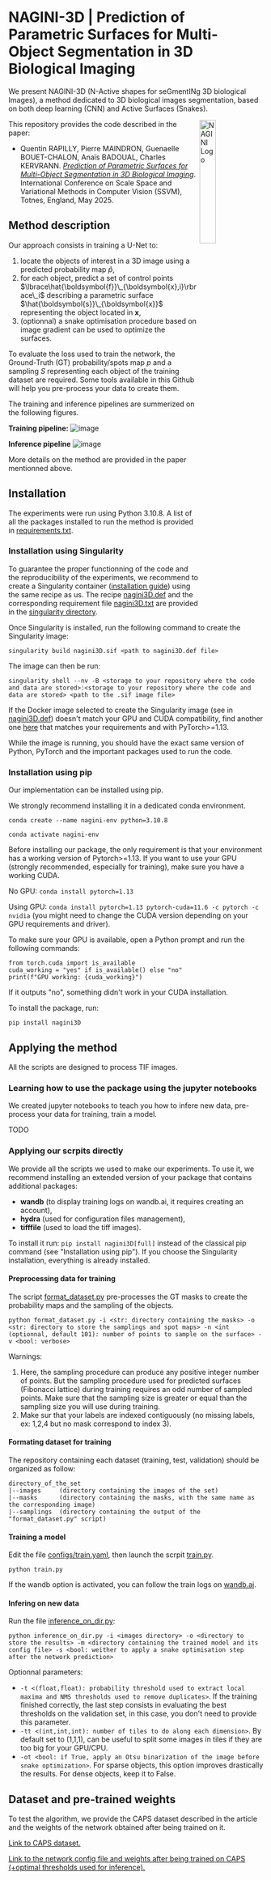 # NAGINI-3D | Prediction of Parametric Surfaces for Multi-Object Segmentation in 3D Biological Imaging

We present NAGINI-3D (N-Active shapes for seGmentINg 3D biological Images), a method dedicated to 3D biological images segmentation, based on both deep learning (CNN) and Active Surfaces (Snakes).

<img src="https://github.com/QuentinRapilly/NAGINI-3D/blob/main/images/logo/nagini.png" title="NAGINI Logo" width="25%" align="right">

This repository provides the code described in the paper:
- Quentin RAPILLY, Pierre MAINDRON, Guenaelle BOUET-CHALON, Anaïs BADOUAL, Charles KERVRANN.
[*Prediction of Parametric Surfaces for Multi-Object Segmentation in 3D Biological Imaging*](TODO_ajouter_le_lien).
International Conference on Scale Space and Variational Methods in Computer Vision (SSVM), Totnes, England, May 2025.

## Method description

Our approach consists in training a U-Net to:
1. locate the objects of interest in a 3D image using a predicted probability map $\hat{p}$,
2. for each object, predict a set of control points $\lbrace\hat{\boldsymbol{f}}\_{\boldsymbol{x},i}\rbrace\_i$ describing a parametric surface $\hat{\boldsymbol{s}}\_{\boldsymbol{x}}$ representing the object located in $\boldsymbol{x}$,
3. (optionnal) a snake optimisation procedure based on image gradient can be used to optimize the surfaces.

To evaluate the loss used to train the network, the Ground-Truth (GT) probability/spots map $p$ and a sampling $S$ representing each object of the training dataset are required. Some tools available in this Github will help you pre-process your data to create them.

The training and inference pipelines are summerized on the following figures.

**Training pipeline:**
![image](images/pipeline/training.png)

**Inference pipeline**
![image](images/pipeline/inference.png)

More details on the method are provided in the paper mentionned above.

## Installation

The experiments were run using Python 3.10.8. A list of all the packages installed to run the method is provided in [requirements.txt](requirements.txt).

### Installation using Singularity

To guarantee the proper functionning of the code and the reproducibility of the experiments, we recommend to create a Singularity container ([installation guide](https://docs.sylabs.io/guides/2.6/user-guide/installation.html)) using the same recipe as us. The recipe [nagini3D.def](singularity/nagini3D.def) and the corresponding requirement file [nagini3D.txt](singularity/nagini3D.txt) are provided in the [singularity directory](singularity).

Once Singularity is installed, run the following command to create the Singularity image:

`singularity build nagini3D.sif <path to nagini3D.def file>`

The image can then be run:

`singularity shell --nv -B <storage to your repository where the code and data are stored>:<storage to your repository where the code and data are stored> <path to the .sif image file>`

If the Docker image selected to create the Singularity image (see in [nagini3D.def](singularity/nagini3D.def)) doesn't match your GPU and CUDA compatibility, find another one [here](https://hub.docker.com/r/pytorch/pytorch/tags) that matches your requirements and with PyTorch>=1.13.

While the image is running, you should have the exact same version of Python, PyTorch and the important packages used to run the code.

### Installation using pip

Our implementation can be installed using pip.

We strongly recommend installing it in a dedicated conda environment.

`conda create --name nagini-env python=3.10.8`

`conda activate nagini-env`

Before installing our package, the only requirement is that your environment has a working version of Pytorch>=1.13.
If you want to use your GPU (strongly recommended, especially for training), make sure you have a working CUDA.

No GPU: `conda install pytorch=1.13`

Using GPU: `conda install pytorch=1.13 pytorch-cuda=11.6 -c pytorch -c nvidia` (you might need to change the CUDA version depending on your GPU requirements and driver).

To make sure your GPU is available, open a Python prompt and run the following commands:

```
from torch.cuda import is_available
cuda_working = "yes" if is_available() else "no"
print(f"GPU working: {cuda_working}")
```

If it outputs "no", something didn't work in your CUDA installation.

To install the package, run:

`pip install nagini3D`

## Applying the method

All the scripts are designed to process TIF images.

### Learning how to use the package using the jupyter notebooks

We created jupyter notebooks to teach you how to infere new data, pre-process your data for training, train a model.

TODO

### Applying our scrpits directly

We provide all the scripts we used to make our experiments. To use it, we recommend installing an extended version of your package that contains additional packages:
- **wandb** (to display training logs on wandb.ai, it requires creating an account),
- **hydra** (used for configuration files management),
- **tifffile** (used to load the tiff images).

To install it run: `pip install nagini3D[full]` instead of the classical pip command (see "Installation using pip"). If you choose the Singularity installation, everything is already installed.

#### Preprocessing data for training

The script [format_dataset.py](format_dataset.py) pre-processes the GT masks to create the probability maps and the sampling of the objects.

`python format_dataset.py -i <str: directory containing the masks> -o <str: directory to store the samplings and spot maps> -n <int (optionnal, default 101): number of points to sample on the surface> -v <bool: verbose>`

Warnings:
1. Here, the sampling procedure can produce any positive integer number of points. But the sampling procedure used for predicted surfaces (Fibonacci lattice) during training requires an odd number of sampled points. Make sure that the sampling size is greater or equal than the sampling size you will use during training.
2. Make sur that your labels are indexed contiguously (no missing labels, ex: 1,2,4 but no mask correspond to index 3).

#### Formating dataset for training

The repository containing each dataset (training, test, validation) should be organized as follow:

```
directory_of_the_set
|--images     (directory containing the images of the set)
|--masks      (directory containing the masks, with the same name as the corresponding image)
|--samplings  (directory containing the output of the "format_dataset.py" script)
```

#### Training a model

Edit the file [configs/train.yaml](configs/train.yaml), then launch the scrpit [train.py](train.py).

`python train.py`

If the wandb option is activated, you can follow the train logs on [wandb.ai](https://wandb.ai).

#### Infering on new data

Run the file [inference_on_dir.py](inference_on_dir.py):

`python inference_on_dir.py -i <images directory> -o <directory to store the results> -m <directory containing the trained model and its config file> -s <bool: weither to apply a snake optimisation step after the network prediction>`

Optionnal parameters:
- `-t <(float,float): probability threshold used to extract local maxima and NMS thresholds used to remove duplicates>`. If the training finished correctly, the last step consists in evaluating the best thresholds on the validation set, in this case, you don't need to provide this parameter.
- `-tt <(int,int,int): number of tiles to do along each dimension>`. By default set to (1,1,1), can be useful to split some images in tiles if they are too big for your GPU/CPU.
- `-ot <bool: if True, apply an Otsu binarization of the image before snake optimization>`. For sparse objects, this option improves drastically the results. For dense objects, keep it to False.


## Dataset and pre-trained weights

To test the algorithm, we provide the CAPS dataset described in the article and the weights of the network obtained after being trained on it.

[Link to CAPS dataset.](https://zenodo.org/records/14931808?token=eyJhbGciOiJIUzUxMiJ9.eyJpZCI6IjlhYTBlMTRiLTI3YWMtNGIxNi1iNTQxLTcwNjFjMjFlYmE3YiIsImRhdGEiOnt9LCJyYW5kb20iOiI2MDdmMmQ3NzdjZWMyNDM1NTA4ZjI4OTUzYmQ3OWU3MiJ9.rJK8i6DmDl75V3fxJNIm63LeXsm0uHrOGoOc4mtiYOxBLGSAzfzfu04QlZft5eKr38c-r8exYpDE_ZqqBURldg)

[Link to the network config file and weights after being trained on CAPS (+optimal thresholds used for inference).](https://zenodo.org/records/14932135?token=eyJhbGciOiJIUzUxMiJ9.eyJpZCI6IjQ5YjY5Mzc0LWRhOWUtNGExZi05YmQ4LTMxOWI1ZWFjYTFiMCIsImRhdGEiOnt9LCJyYW5kb20iOiIzMTNhODA1ZjEzZTYwZDRjNWRhMjMzYzk4MDkxYTIwYyJ9.m8pDDXwVZarpL_sEgtrvMztJgMBaQa_VkusZTIROr-BqkyUI8WNp7MqQI22Si1OfxWNIhp8ei6SCVJFI83iWJg)
